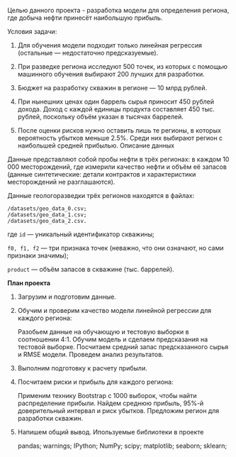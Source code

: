 Целью данного проекта - разработка модели для определения региона, где добыча нефти принесёт наибольшую прибыль.

Условия задачи:

1) Для обучения модели подходит только линейная регрессия (остальные — недостаточно предсказуемые).

2) При разведке региона исследуют 500 точек, из которых с помощью машинного обучения выбирают 200 лучших для разработки.

3) Бюджет на разработку скважин в регионе — 10 млрд рублей.

4) При нынешних ценах один баррель сырья приносит 450 рублей дохода. Доход с каждой единицы продукта составляет 450 тыс. рублей, поскольку объём указан в тысячах баррелей.

5) После оценки рисков нужно оставить лишь те регионы, в которых вероятность убытков меньше 2.5%. Среди них выбирают регион с наибольшей средней прибылью.
Описание данных

Данные представляют собой пробы нефти в трёх регионах: в каждом 10 000 месторождений, где измерили качество нефти и объём её запасов (данные синтетические: детали контрактов и характеристики месторождений не разглашаются).

Данные геологоразведки трёх регионов находятся в файлах:

    /datasets/geo_data_0.csv;
    /datasets/geo_data_1.csv;
    /datasets/geo_data_2.csv.

где `id` — уникальный идентификатор скважины;

`f0, f1, f2` — три признака точек (неважно, что они означают, но сами признаки значимы);

`product` — объём запасов в скважине (тыс. баррелей).

**План проекта**

1) Загрузим и подготовим данные.

2) Обучим и проверим качество модели линейной регрессии для каждого региона:

    Разобьем данные на обучающую и тестовую выборки в соотношении 4:1.
    Обучим модель и сделаем предсказания на тестовой выборке.
    Посчитаем средний запас предсказанного сырья и RMSE модели.
    Проведем анализ результатов.

3) Выполним подготовку к расчету прибыли.

5) Посчитаем риски и прибыль для каждого региона:

    Применим технику Bootstrap с 1000 выборок, чтобы найти распределение прибыли.
    Найдем среднюю прибыль, 95%-й доверительный интервал и риск убытков.
    Предложим регион для разработки скважин.

6) Напишем общий вывод.
Ипользуемые библиотеки в проекте

    pandas;
    warnings;
    IPython;
    NumPy;
    scipy;
    matplotlib;
    seaborn;
    sklearn;

